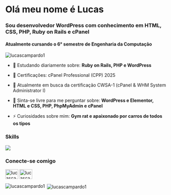 <h1 align="left">Olá meu nome é Lucas</h1>
<h3 align="left">Sou desenvolvedor WordPress com conhecimento em HTML, CSS, PHP, Ruby on Rails e cPanel
<h4 align="left">Atualmente cursando o 6° semestre de Engenharia da Computação</h4>

<p align="left"> <img src="https://komarev.com/ghpvc/?username=lucascampardo1&label=Profile%20views&color=0e75b6&style=flat" alt="lucascampardo1" /> </p>

- 🌱 Estudando diariamente sobre: **Ruby on Rails, PHP e WordPress**

- :page_facing_up: Certificações: cPanel Professional (CPP) 2025

- :rocket: Atualmente em busca da certificação CWSA-1 (cPanel & WHM System Administrator I) 

- 💬 Sinta-se livre para me perguntar sobre: **WordPress e Elementor, HTML e CSS, PHP, PhpMyAdmin e cPanel**

- ⚡ Curiosidades sobre mim: **Gym rat e apaixonado por carros de todos os tipos**

<h3 align="left">Skills</h3>
<p align="left">
  <a href="https://skillicons.dev">
    <img src="https://skillicons.dev/icons?i=wordpress,html,css,php,rails,git" />
  </a>
</p>

<h3 align="left">Conecte-se comigo</h3>
<p align="left">
<a href="https://lucascampardo.com" target="_blank" align="center"></a>
<a href="https://dev.to/lucascampardo1" target="blank"><img align="center" src="https://raw.githubusercontent.com/rahuldkjain/github-profile-readme-generator/master/src/images/icons/Social/devto.svg" alt="lucascampardo1" height="30" width="40" /></a>
<a href="https://linkedin.com/in/lucascampardo" target="blank"><img align="center" src="https://raw.githubusercontent.com/rahuldkjain/github-profile-readme-generator/master/src/images/icons/Social/linked-in-alt.svg" alt="lucascampardo" height="30" width="40" /></a>
</p>

<p><img align="left" src="https://github-readme-stats.vercel.app/api/top-langs?username=lucascampardo1&show_icons=true&locale=en&layout=compact" alt="lucascampardo1" /></p>

<p>&nbsp;<img align="center" src="https://github-readme-stats.vercel.app/api?username=lucascampardo1&show_icons=true&locale=en" alt="lucascampardo1" /></p>
